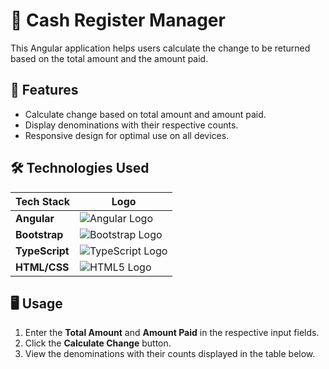 # 🌈 Cash Register Manager

This Angular application helps users calculate the change to be returned based on the total amount and the amount paid.


## 🎉 Features
- Calculate change based on total amount and amount paid.
- Display denominations with their respective counts.
- Responsive design for optimal use on all devices.

## 🛠️ Technologies Used

| Tech Stack       | Logo                                           |
|------------------|------------------------------------------------|
| **Angular**      | ![Angular Logo]([https://via.placeholder.com/50?text=Angular](https://www.google.com/url?sa=i&url=https%3A%2F%2Fwww.pngwing.com%2Fen%2Fsearch%3Fq%3Dangular%2BLogo&psig=AOvVaw3HuD4hrod9b25etuxYXnYZ&ust=1728892649054000&source=images&cd=vfe&opi=89978449&ved=0CBQQjRxqFwoTCOCD5JTxiokDFQAAAAAdAAAAABAE)) |
| **Bootstrap**    | ![Bootstrap Logo](https://www.google.com/url?sa=i&url=https%3A%2F%2Fwww.flaticon.com%2Ffree-icon%2Fbootstrap_5968672&psig=AOvVaw1Dna6YDvXRLnI4GaTOpFz6&ust=1728892681700000&source=images&cd=vfe&opi=89978449&ved=0CBQQjRxqFwoTCIjw1KPxiokDFQAAAAAdAAAAABAE) |
| **TypeScript**   | ![TypeScript Logo](https://www.google.com/url?sa=i&url=https%3A%2F%2Fcommons.wikimedia.org%2Fwiki%2FFile%3ATypescript_logo_2020.svg&psig=AOvVaw3tnMBWPv3oj-unwpqyuhNv&ust=1728892704523000&source=images&cd=vfe&opi=89978449&ved=0CBQQjRxqFwoTCNjF6rDxiokDFQAAAAAdAAAAABAE) |
| **HTML/CSS**     | ![HTML5 Logo]([https://via.placeholder.com/50?text=HTML5](https://www.google.com/url?sa=i&url=https%3A%2F%2Fwww.flaticon.com%2Ffree-icon%2Fhtml-5_174854&psig=AOvVaw37UOkjZYKJ4T2Oa5cjV_qK&ust=1728892736138000&source=images&cd=vfe&opi=89978449&ved=0CBQQjRxqFwoTCOiXmb3xiokDFQAAAAAdAAAAABAE)) |

## 🖥️ Usage
1. Enter the **Total Amount** and **Amount Paid** in the respective input fields.
2. Click the **Calculate Change** button.
3. View the denominations with their counts displayed in the table below.
